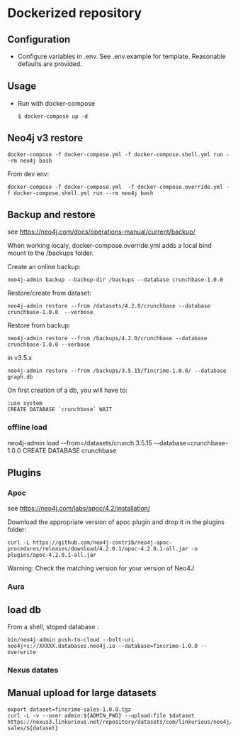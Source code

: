 # Dockerized repository

## Configuration
  - Configure variables in .env. See .env.example for template.
Reasonable defaults are provided.

## Usage
  - Run with docker-compose
    ```
    $ docker-compose up -d
    ```
## Neo4j v3 restore
```
docker-compose -f docker-compose.yml -f docker-compose.shell.yml run --rm neo4j bash
```
From dev env:
```
docker-compose -f docker-compose.yml  -f docker-compose.override.yml -f docker-compose.shell.yml run --rm neo4j bash
```

## Backup and restore
see https://neo4j.com/docs/operations-manual/current/backup/

When working localy, docker-compose.override.yml adds a local bind mount to the /backups folder.


Create an online backup:
```
neo4j-admin backup --backup-dir /backups --database crunchbase-1.0.0
```

Restore/create from dataset:
```
neo4j-admin restore --from /datasets/4.2.0/crunchbase --database crunchbase-1.0.0  --verbose
```

Restore from backup:
```
neo4j-admin restore --from /backups/4.2.0/crunchbase --database crunchbase-1.0.0 --verbose
```
in v3.5.x
```
neo4j-admin restore --from /backups/3.5.15/fincrime-1.0.0/ --database graph.db
```

On first creation of a db, you will have to:
```
:use system
CREATE DATABASE `crunchbase` WAIT
```

### offline load
neo4j-admin load --from=/datasets/crunch.3.5.15  --database=crunchbase-1.0.0
CREATE DATABASE crunchbase

## Plugins
### Apoc
see https://neo4j.com/labs/apoc/4.2/installation/

Download the appropriate version of apoc plugin and drop it in the plugins folder:
```
curl -L https://github.com/neo4j-contrib/neo4j-apoc-procedures/releases/download/4.2.0.1/apoc-4.2.0.1-all.jar -o plugins/apoc-4.2.0.1-all.jar
```
Warning: Check the matching version for your version of Neo4J

### Aura
## load db
From a shell, stoped database :
```
bin/neo4j-admin push-to-cloud --bolt-uri neo4j+s://XXXXX.databases.neo4j.io --database=fincrime-1.0.0 --overwrite
```

### Nexus datates


## Manual upload for large datasets
```
export dataset=fincrime-sales-1.0.0.tgz
curl -L -v --user admin:${ADMIN_PWD} --upload-file $dataset https://nexus3.linkurious.net/repository/datasets/com/linkurious/neo4j/4.2.4/fincrime-sales/${dataset}
```

